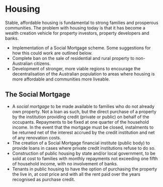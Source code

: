 # Housing

Stable, affordable housing is fundamental to strong families and prosperous communities. The problem with housing today is that it has become a wealth creation vehicle for property investors, property developers and banks. 

* Implementation of a Social Mortgage scheme. Some suggestions for how this could work are outlined below.
* Complete ban on the sale of residential and rural property to non-Australian citizens.
* Development of stronger, more viable regions to encourage the decentralisation of the Australian population to areas where housing is more affordable and communities more liveable.

## The Social Mortgage

* A *social mortgage* to be made available to families who do not already own property. Not a loan as such, but the direct purchase of a property by the institution providing credit (private or public) on behalf of the occupants. Repayments to be fixed at one quarter of the household income. In the event that the mortgage must be closed, instalments to be returned net of the interest accrued by the credit institution and net of any renovation costs.
* The creation of a Social Mortgage financial institute (public body) to provide loans in cases where private credit institutions refuse to do so.
* Construction of public housing by state and/or local government, to be sold at cost to families with monthly repayments not exceeding one fifth of household income, with no involvement of banks.
* Tenants in public housing to have the option of purchasing the property the live in, at cost price and with all the rent paid over the years recognised as purchase credit.
